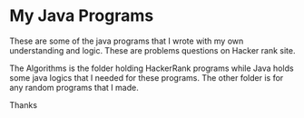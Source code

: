 # My Java Programs

These are some of the java programs that I wrote with my own understanding and logic. These are problems questions on Hacker rank site. 

The Algorithms is the folder holding HackerRank programs while Java holds some java logics that I needed for these programs. The other folder is for any random programs that I made.

Thanks
